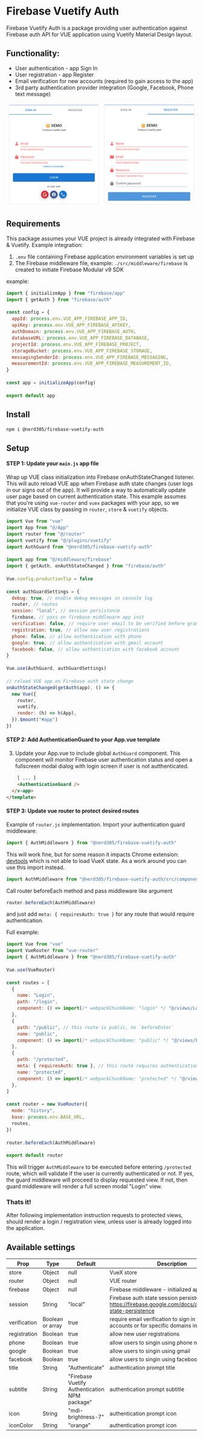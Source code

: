 # Firebase Vuetify Auth

Firebase Vuetify Auth is a package providing user authentication against Firebase auth API for VUE application using Vuetify Material Design layout.

## Functionality:

- User authentication - app Sign In
- User registration - app Register
- Email verification for new accounts (required to gain access to the app)
- 3rd party authentication provider integration (Google, Facebook, Phone text message)

![Login Registration Example](./src/assets/auth-example.png)

## Requirements

This package assumes your VUE project is already integrated with Firebase & Vuetify. Example integration:

1. `.env` file containing Firebase application environment variables is set up
2. The Firebase middleware file, example: `./src/middleware/firebase` is created to initiate Firebase Modular v9 SDK

example:

```javascript
import { initializeApp } from "firebase/app"
import { getAuth } from "firebase/auth"

const config = {
  appId: process.env.VUE_APP_FIREBASE_APP_ID,
  apiKey: process.env.VUE_APP_FIREBASE_APIKEY,
  authDomain: process.env.VUE_APP_FIREBASE_AUTH,
  databaseURL: process.env.VUE_APP_FIREBASE_DATABASE,
  projectId: process.env.VUE_APP_FIREBASE_PROJECT,
  storageBucket: process.env.VUE_APP_FIREBASE_STORAGE,
  messagingSenderId: process.env.VUE_APP_FIREBASE_MESSAGING,
  measurementId: process.env.VUE_APP_FIREBASE_MEASUREMENT_ID,
}

const app = initializeApp(config)

export default app
```

## Install

```bash
npm i @nerd305/firebase-vuetify-auth
```

## Setup

#### STEP 1: Update your `main.js` app file

Wrap up VUE class initialization into Firebase onAuthStateChanged listener.
This will auto reload VUE app when Firebase auth state changes (user logs in our signs out of the app).
It will provide a way to automatically update user page based on current authentication state.
This example assumes that you're using `vue-router` and `vuex` packages with your app, so we initialize
VUE class by passing in `router`, `store` & `vuetify` objects.

```javascript
import Vue from "vue"
import App from "@/App"
import router from "@/router"
import vuetify from "@/plugins/vuetify"
import AuthGuard from "@nerd305/firebase-vuetify-auth"

import app from "@/middleware/firebase"
import { getAuth, onAuthStateChanged } from "firebase/auth"

Vue.config.productionTip = false

const authGuardSettings = {
  debug: true, // enable debug messages in console log
  router, // routes
  session: "local", // session persistance
  firebase, // pass on firebase middleware app init
  verification: false, // require user email to be verified before granting access
  registration: true, // allow new user registrations
  phone: false, // allow authentication with phone
  google: true, // allow authentication with gmail account
  facebook: false, // allow authentication with facebook account
}

Vue.use(AuthGuard, authGuardSettings)

// reload VUE app on Firebase auth state change
onAuthStateChanged(getAuth(app), () => {
  new Vue({
    router,
    vuetify,
    render: (h) => h(App),
  }).$mount("#app")
})
```

#### STEP 2: Add AuthenticationGuard to your App.vue template

3. Update your App.vue to include global `AuthGuard` component.
   This component will monitor Firebase user authentication status and open a fullscreen modal dialog
   with login screen if user is not autthenticated.

```html
    [ ... ]
    <AuthenticationGuard />
  </v-app>
</template>
```

#### STEP 3: Update vue router to protect desired routes

Example of `router.js` implementation. Import your authentication guard middleware:

```javascript
import { AuthMiddleware } from "@nerd305/firebase-vuetify-auth"
```

This will work fine, but for some reason it impacts Chrome extension: [devtools](https://developer.chrome.com/docs/devtools/) which is not able to load VueX state. As a work around you can use this import instead.

```javascript
import AuthMiddleware from "@nerd305/firebase-vuetify-auth/src/components/authguard"
```

Call router beforeEach method and pass middleware like argument

```javascript
router.beforeEach(AuthMiddleware)
```

and just add `meta: { requiresAuth: true }` for any route that would require authentication.

Full example:

```javascript
import Vue from "vue"
import VueRouter from "vue-router"
import { AuthMiddleware } from "@nerd305/firebase-vuetify-auth"

Vue.use(VueRouter)

const routes = [
  {
    name: "Login",
    path: "/login",
    component: () => import(/* webpackChunkName: "login" */ "@/views/Login"),
  },
  {
    path: "/public", // this route is public, no `beforeEnter`
    name: "public",
    component: () => import(/* webpackChunkName: "public" */ "@/views/Public.vue"), // example public route
  },
  {
    path: "/protected",
    meta: { requiresAuth: true }, // this route requires authentication guard
    name: "protected",
    component: () => import(/* webpackChunkName: "protected" */ "@/views/Protected.vue"), // example protected route
  },
]

const router = new VueRouter({
  mode: "history",
  base: process.env.BASE_URL,
  routes,
})

router.beforeEach(AuthMiddleware)

export default router
```

This will trigger `AuthMiddleware` to be executed before entering `/protected` route, which will validate if the user is currently authenticated or not. If yes, the guard middleware will proceed to display requested view. If not, then guard middleware will render a full screen modal "Login" view.

### Thats it!

After following implementation instruction requests to protected views, should render a login / registration view, unless user is already logged into the application.

## Available settings

| Prop         | Type             | Default                                       | Description                                                                                                    |
| ------------ | ---------------- | --------------------------------------------- | -------------------------------------------------------------------------------------------------------------- |
| store        | Object           | null                                          | VueX store                                                                                                     |
| router       | Object           | null                                          | VUE router                                                                                                     |
| firebase     | Object           | null                                          | Firebase middleware - initialized app                                                                          |
| session      | String           | "local"                                       | Firebase auth state session persistence, see: https://firebase.google.com/docs/auth/web/auth-state-persistence |
| verification | Boolean or array | true                                          | require email verification to sign in for all accounts or for specific domains in array                        |
| registration | Boolean          | true                                          | allow new user registrations                                                                                   |
| phone        | Boolean          | true                                          | allow users to singin using phone number                                                                       |
| google       | Boolean          | true                                          | allow users to singin using gmail                                                                              |
| facebook     | Boolean          | true                                          | allow users to singin using facebook                                                                           |
| title        | String           | "Authenticate"                                | authentication prompt title                                                                                    |
| subtitle     | String           | "Firebase Vuetify Authentication NPM package" | authentication prompt subtitle                                                                                 |
| icon         | String           | "mdi-brightness-7"                            | authentication prompt icon                                                                                     |
| iconColor    | String           | "orange"                                      | authentication prompt icon                                                                                     |
